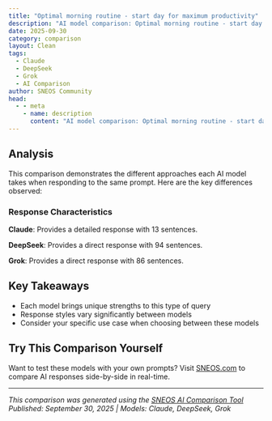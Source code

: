 ```yaml
---
title: "Optimal morning routine - start day for maximum productivity"
description: "AI model comparison: Optimal morning routine - start day for maximum productivity..."
date: 2025-09-30
category: comparison
layout: Clean
tags:
  - Claude
  - DeepSeek
  - Grok
  - AI Comparison
author: SNEOS Community
head:
  - - meta
    - name: description
      content: "AI model comparison: Optimal morning routine - start day for maximum productivity..."
---
```


<ChatComparison
  title="Optimal morning routine - start day for maximum productivity"
  prompt="Optimal morning routine - start day for maximum productivity"
  :responses='{"Claude": "# Optimal Morning Routine for Maximum Productivity\n\n## **Core Framework (First 60-90 minutes)**\n\n### **1. Wake Up Consistently (5-15 minutes)**\n- **Same time daily** (even weekends) to regulate circadian rhythm\n- **No snooze button** - damages sleep quality and alertness\n- **Natural light exposure** immediately upon waking\n\n### **2. Hydrate \u0026 Fuel (10-15 minutes)**\n- **16-20oz water** to combat overnight dehydration\n- **Light, protein-rich breakfast** for sustained energy\n- **Avoid heavy meals** that cause energy crashes\n\n### **3. Movement (10-20 minutes)**\n- **Light exercise** - stretching, yoga, or brief walk\n- **Increases blood flow** and releases endorphins\n- **Enhances cognitive function** for 2-4 hours\n\n### **4. Mental Preparation (15-30 minutes)**\n- **Meditation or breathing exercises** (even 5 minutes helps)\n- **Review daily priorities** - identify top 3 tasks\n- **Visualize successful completion** of key goals\n\n## **Advanced Optimization Strategies**\n\n### **Technology Boundaries**\n- **No phones/emails** for first 30-60 minutes\n- **Reduces reactive mindset** and decision fatigue\n- **Preserves mental energy** for important tasks\n\n### **Environment Setup**\n- **Prepare the night before** - clothes, materials ready\n- **Clean, organized space** reduces mental clutter\n- **Optimal lighting and temperature** for alertness\n\n### **Personalization Factors**\n- **Chronotype matters** - adjust timing to your natural rhythm\n- **Energy audit** - track what activities boost vs. drain you\n- **Gradual implementation** - add one element weekly\n\n## **Sample 60-Minute Routine**\n1. **Wake \u002B Light exposure** (5 min)\n2. **Hydrate \u002B light breakfast** (15 min)\n3. **Movement/stretch** (10 min)\n4. **Meditation/breathing** (10 min)\n5. **Priority planning** (10 min)\n6. **First important task** (10 min start)\n\n## **Key Success Metrics**\n- Consistent energy levels throughout morning\n- Clear mental focus for important tasks\n- Reduced decision fatigue\n- Sense of accomplishment before 9 AM\n\nThe most productive routine is one you can maintain consistently. Start with 2-3 elements and build gradually.", "DeepSeek": "Of course. Here is a comprehensive guide to crafting an optimal morning routine for maximum productivity, grounded in neuroscience, psychology, and the habits of highly successful people.\n\nThe goal isn\u0027t to create a rigid, stressful checklist, but a curated sequence of actions that set a positive, intentional, and energized tone for the entire day.\n\n### The Philosophy: Win the Morning, Win the Day\n\nYour morning routine is a \u0022keystone habit\u0022\u2014a single practice that sets off a chain reaction of other positive behaviors. A productive morning creates momentum that carries you through the afternoon, making you more resilient to distractions and stress.\n\n---\n\n### The Core Framework: The 5 Pillars of a Productive Morning\n\nStructure your routine around these five pillars, in this general order:\n\n1. **Prepare the Night Before** (The Unsung Hero)\n2. **Awaken with Intention** (The Mindset Shift)\n3. **Energize the Body** (The Physiological Foundation)\n4. **Focus the Mind** (The Mental Clarity)\n5. **Execute Your #1 Priority** (The Productivity Payoff)\n\n---\n\n### Pillar 1: Prepare the Night Before (15 Minutes)\n\nA productive morning starts the night before. This eliminates decision fatigue and chaos from the moment you wake up.\n\n* **Plan Your Top 3:** Write down the 1-3 Most Important Tasks (MITs) for the next day. Be specific (e.g., \u0022Finish slides 5-10 for presentation,\u0022 not \u0022Work on presentation\u0022).\n* **Tidy Up:** Spend 10 minutes tidying your living space. A clear space equals a clear mind.\n* **Prep Essentials:** Lay out your clothes, prep your breakfast (overnight oats, smoothie ingredients), and pack your bag.\n* **Digital Sunset:** Set a \u0022no-screens\u0022 curfew 60-90 minutes before bed. This improves sleep quality dramatically.\n\n### Pillar 2: Awaken with Intention (First 10 Minutes)\n\nResist the urge to dive into digital noise. Your mind is most impressionable in the first hour.\n\n* **No \u0022Snooze\u0022:** Snoozing fragments your sleep and causes sleep inertia (grogginess). Place your alarm across the room so you have to get up.\n* **Hydrate Immediately:** Drink a large glass of water. Your body is dehydrated after 6-8 hours of sleep.\n* **Get Sunlight:** Within 30 minutes of waking, get 5-15 minutes of natural sunlight. This cues your circadian rhythm, boosts serotonin, and regulates melatonin for better sleep that night.\n* **Avoid Your Phone:** Do not check email, news, or social media for at least the first 30-60 minutes. This protects your mindset from being hijacked by other people\u0027s agendas.\n\n### Pillar 3: Energize the Body (30-60 Minutes)\n\nGet your blood flowing and body primed for action.\n\n* **Move Your Body (15-30 min):** This is non-negotiable. It doesn\u0027t have to be a full gym session.\n * **Options:** Brisk walk, jogging, yoga, stretching, bodyweight exercises, or a full workout.\n * **Benefit:** Releases endorphins, boosts energy, reduces stress, and enhances cognitive function.\n* **Cold Exposure (1-5 min):** A cold shower or splashing cold water on your face.\n * **Benefit:** Shocks the system awake, increases alertness, reduces inflammation, and builds mental resilience.\n* **Fuel Strategically (15 min):** Eat a high-protein, healthy-fat breakfast. Avoid sugary cereals and pastries.\n * **Examples:** Eggs, Greek yogurt with nuts, a protein smoothie.\n * **Benefit:** Provides sustained energy without the mid-morning crash.\n\n### Pillar 4: Focus the Mind (15-20 Minutes)\n\nCalm your mind and set a purposeful tone before tackling your tasks.\n\n* **Mindfulness Practice (10-15 min):**\n * **Meditation:** Even 5-10 minutes of focused breathing calms the amygdala (the fear center) and strengthens your focus.\n * **Journaling:** Use a method like:\n * **Gratitude Journal:** Write 3 things you\u0027re grateful for.\n * **The 5-Minute Journal:** \u0022I am grateful for..., What would make today great?, Daily affirmations.\u0022\n * **Brain Dump:** Write down everything on your mind to clear mental clutter.\n* **Consume Uplifting Content (5-10 min):** Read a few pages of a non-fiction book, listen to a motivational podcast, or an educational audiobook. This fills your mind with positive, constructive ideas.\n\n### Pillar 5: Execute Your #1 Priority (60-90 Minutes)\n\nNow, with a clear, energized mind and body, you are ready for your most important work.\n\n* **Tackle Your MIT First:** Start with the most important and challenging task on your list. This is often called \u0022Eating the Frog.\u0022\n* **Work in a Time Block:** Use a timer and work for 60-90 minutes of deep, focused work without interruptions (phone on Do Not Disturb, notifications off).\n* **Benefit:** By completing your most critical task first, you secure a \u0022win\u0022 for the day. No matter what happens later, you\u0027ve made meaningful progress. This creates a powerful sense of accomplishment and reduces anxiety.\n\n---\n\n### Sample Optimal Morning Routines\n\n#### The \u0022Early Riser\u0022 (5:30 AM Wake-up)\n* **5:30 AM:** Wake up, no snooze. Drink a full glass of water.\n* **5:35 AM:** Step outside for 10 minutes of sunlight while stretching.\n* **5:45 AM:** 20-minute workout (yoga, bodyweight circuit, or jog).\n* **6:05 AM:** Cold shower.\n* **6:15 AM:** Healthy breakfast while reading a book.\n* **6:30 AM:** 10-minute meditation and journaling.\n* **6:45 AM:** Review MITs and plan the day.\n* **7:00 AM:** Begin deep work on #1 priority.\n\n#### The \u0022Time-Crunched\u0022 (7:00 AM Wake-up)\n* **7:00 AM:** Wake up, no phone. Hydrate immediately.\n* **7:05 AM:** 5-minute stretch or 20 jumping jacks to get blood flowing.\n* **7:10 AM:** Quick, healthy breakfast (prepped the night before).\n* **7:20 AM:** 5-minute mindfulness breathing exercise.\n* **7:25 AM:** Review your #1 MIT for the day.\n* **7:30 AM:** Begin focused work.\n\n### Golden Rules for Success\n\n1. **Consistency Over Perfection:** It\u0027s better to do a shortened version of your routine every day than the \u0022perfect\u0022 one once a week. Your body and mind thrive on rhythm.\n2. **Start Small:** If this is new, don\u0027t try to implement everything at once. Start by waking up 15 minutes earlier to drink water and avoid your phone for the first 30 minutes. Add one new habit each week.\n3. **Customize It:** This is a template, not a dogma. Experiment. If you hate meditation, try journaling. If you despise the cold, take a warm shower. The best routine is the one you will actually *do*.\n4. **Track Your Progress:** Use a habit tracker to mark your successful days. The visual proof of a streak is a powerful motivator.\n\nBy investing in your morning, you are investing in your entire day. You transition from being reactive to proactive, taking control of your time, energy, and focus from the moment you open your eyes.", "Grok": "Creating an optimal morning routine to maximize productivity involves structuring your early hours to align with your goals, boost energy, and set a positive tone for the day. Below is a step-by-step guide to designing a morning routine tailored for productivity. You can adjust it based on your personal needs and schedule.\n\n---\n\n### **Key Principles for an Optimal Morning Routine**\n1. **Consistency**: Stick to a regular wake-up time to regulate your body clock.\n2. **Purpose**: Focus on activities that enhance mental clarity, physical energy, and emotional well-being.\n3. **Avoid Overloading**: Keep the routine simple and sustainable to avoid burnout.\n4. **Preparation**: Plan the night before to reduce decision fatigue in the morning.\n\n---\n\n### **Optimal Morning Routine (Sample Timeline: 5:30 AM - 8:00 AM)**\n\n#### **5:30 AM - Wake Up**\n- **Avoid the Snooze Button**: Place your alarm clock or phone across the room to force yourself out of bed.\n- **Hydrate Immediately**: Drink a glass of water (16-20 oz) to rehydrate after sleep. Add lemon for a refreshing boost and to aid digestion.\n- **Morning Light Exposure**: Open the curtains or step outside for 5-10 minutes to get natural light. This helps regulate your circadian rhythm and boosts alertness.\n\n#### **5:40 AM - Physical Movement (10-20 minutes)**\n- **Light Exercise**: Do a short workout to wake up your body and increase energy. Options:\n - Stretching or yoga for flexibility and calming the mind.\n - A quick jog, brisk walk, or bodyweight exercises (push-ups, squats) for cardiovascular health.\n - Aim for 10-20 minutes to get your heart rate up without exhausting yourself.\n- **Why?** Morning exercise boosts endorphins, improves focus, and enhances metabolism.\n\n#### **6:00 AM - Mindfulness or Mental Preparation (10-15 minutes)**\n- **Meditation or Deep Breathing**: Spend 5-10 minutes practicing mindfulness to reduce stress and improve concentration. Apps like Headspace or Calm can guide you.\n- **Gratitude Practice**: Write down or think of 3 things you\u2019re grateful for to cultivate a positive mindset.\n- **Visualization**: Spend a few minutes visualizing your day\u2014imagine completing your tasks successfully to build confidence and motivation.\n- **Why?** Mental preparation sets an intentional tone for the day and reduces anxiety.\n\n#### **6:15 AM - Plan Your Day (10 minutes)**\n- **Review Goals and Priorities**: Look at your to-do list (ideally prepared the night before) and identify the top 3 tasks you must accomplish (MITs - Most Important Tasks).\n- **Time Blocking**: Allocate specific times for deep work, meetings, and breaks to stay focused.\n- **Why?** A clear plan minimizes procrastination and keeps you aligned with your goals.\n\n#### **6:25 AM - Personal Hygiene and Nutrition (30-45 minutes)**\n- **Morning Hygiene**: Brush your teeth, wash your face, shower if needed, and get dressed. Looking and feeling fresh boosts confidence.\n- **Healthy Breakfast**: Fuel your body with a balanced meal. Examples:\n - High-protein: Eggs, Greek yogurt, or a protein smoothie.\n - Healthy carbs: Oatmeal with fruit or whole-grain toast with avocado.\n - Hydration: Pair breakfast with water, green tea, or black coffee (limit caffeine to 1-2 cups to avoid crashes).\n- **Why?** Proper nutrition and hygiene improve physical and mental energy for the day ahead.\n\n#### **7:10 AM - Deep Work or Learning (30-60 minutes)**\n- **Tackle High-Priority Work**: Use this time for your most important or cognitively demanding task (writing, problem-solving, or creative work). Your mind is often freshest in the morning.\n- **Alternative - Skill Development**: Spend this time reading, learning a new skill, or listening to a podcast related to your goals.\n- **Why?** Early mornings are often free from distractions, making them ideal for focused work.\n\n#### **8:00 AM - Transition to Your Day**\n- **Quick Review**: Check emails or messages briefly (set a 5-10 minute limit to avoid getting sucked in).\n- **Positive Mindset**: Take a deep breath, smile, and affirm your readiness to handle the day.\n- **Why?** A smooth transition prevents feeling rushed or overwhelmed as you dive into your schedule.\n\n---\n\n### **Additional Tips for Success**\n1. **Prep the Night Before**:\n - Lay out clothes, pack your bag, and prepare breakfast ingredients.\n - Write your to-do list and set up your workspace.\n - Aim for 7-9 hours of quality sleep by maintaining a consistent bedtime (e.g., 10:00 PM if waking at 5:30 AM).\n2. **Limit Technology**:\n - Avoid checking social media or news first thing in the morning\u2014it can drain mental energy and disrupt focus.\n - Use a traditional alarm clock instead of your phone to minimize temptation.\n3. **Customize Based on Energy Levels**:\n - If you\u2019re not a morning person, shift the timeline later or start with shorter activities (e.g., 5 minutes of stretching instead of 20).\n - Experiment to find what energizes you most.\n4. **Track Progress**:\n - Use a journal or app to track how your morning routine impacts your productivity and mood. Adjust as needed.\n\n---\n\n### **Why This Works for Maximum Productivity**\n- **Physical Activation**: Hydration, movement, and nutrition prime your body for energy.\n- **Mental Clarity**: Mindfulness and planning reduce stress and sharpen focus.\n- **Momentum**: Starting with small wins (e.g., making your bed, completing a workout) builds confidence for bigger tasks.\n- **Circadian Alignment**: Morning light and consistent timing optimize your natural energy cycles.\n\n---\n\n### **Sample Variations Based on Time Availability**\n- **If you have only 30 minutes**:\n - 5 min: Wake up, hydrate, light exposure.\n - 5 min: Quick stretches or deep breathing.\n - 10 min: Plan your day (top 3 tasks).\n - 10 min: Hygiene and a grab-and-go breakfast.\n- **If you\u2019re a late riser (e.g., wake at 7:30 AM)**:\n - Compress activities: 10 min exercise, 5 min mindfulness, 15 min planning/breakfast.\n - Focus on the essentials: hydration, planning, and a quick energy boost.\n\n---\n\nBy following or adapting this routine, you\u2019ll create a strong foundation for productivity while maintaining balance. Start small, build consistency, and refine over time to match your lifestyle. What\u2019s your current morning routine, and are there specific areas (e.g., focus, energy) you\u2019d like to improve? I can tailor this further if needed!"}' 
  published-date="22:46"
/>

## Analysis

This comparison demonstrates the different approaches each AI model takes when responding to the same prompt. Here are the key differences observed:

### Response Characteristics

**Claude**: Provides a detailed response with 13 sentences. 

**DeepSeek**: Provides a direct response with 94 sentences. 

**Grok**: Provides a direct response with 86 sentences. 

## Key Takeaways

- Each model brings unique strengths to this type of query
- Response styles vary significantly between models
- Consider your specific use case when choosing between these models

## Try This Comparison Yourself

Want to test these models with your own prompts? Visit [SNEOS.com](https://sneos.com) to compare AI responses side-by-side in real-time.

---

*This comparison was generated using the [SNEOS AI Comparison Tool](https://sneos.com)*
*Published: September 30, 2025 | Models: Claude, DeepSeek, Grok*
